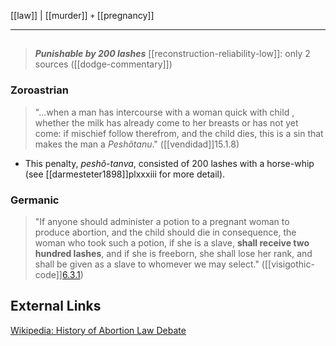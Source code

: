 [[law]] | [[murder]] `+` [[pregnancy]]
***

## 

> ***Punishable by 200 lashes***
> [[reconstruction-reliability-low]]: only 2 sources
> ([[dodge-commentary]])

### Zoroastrian

> "...when a man has intercourse with a woman quick with child , whether the milk has already come to her breasts or has not yet come: if mischief follow therefrom, and the child dies, this is a sin that makes the man a *Peshôtanu*." ([[vendidad]]15.1.8)

- This penalty, *peshô-tanva*, consisted of 200 lashes with a horse-whip (see [[darmesteter1898]]plxxxiii for more detail).

### Germanic
> "If anyone should administer a potion to a pregnant woman to produce abortion, and the child should die in consequence, the woman who took such a potion, if she is a slave, **shall receive two hundred lashes**, and if she is freeborn, she shall lose her rank, and shall be given as a slave to whomever we may select." ([[visigothic-code]][6.3.1](https://libro.uca.edu/vcode/vg6-3.htm))


## External Links
[Wikipedia:  History of Abortion Law Debate](https://en.wikipedia.org/wiki/History_of_abortion_law_debate)